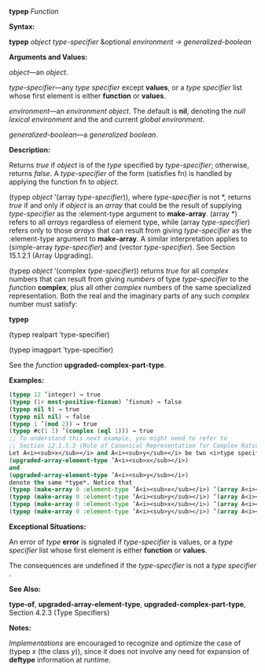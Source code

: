**typep** *Function* 



**Syntax:** 



**typep** *object type-specifier* &amp;optional *environment → generalized-boolean* 



**Arguments and Values:** 



*object*—an *object*. 



*type-specifier*—any *type specifier* except **values**, or a *type specifier* list whose first element is either **function** or **values**. 



*environment*—an *environment object*. The default is **nil**, denoting the *null lexical environment* and the and current *global environment*. 



*generalized-boolean*—a *generalized boolean*. 



**Description:** 



Returns *true* if *object* is of the *type* specified by *type-specifier*; otherwise, returns *false*. A *type-specifier* of the form (satisfies fn) is handled by applying the function fn to *object*. 



(typep *object* ’(array *type-specifier*)), where *type-specifier* is not \*, returns *true* if and only if *object* is an *array* that could be the result of supplying *type-specifier* as the :element-type argument to **make-array**. (array \*) refers to all *arrays* regardless of element type, while (array *type-specifier*) refers only to those *arrays* that can result from giving *type-specifier* as the :element-type argument to **make-array**. A similar interpretation applies to (simple-array *type-specifier*) and (vector *type-specifier*). See Section 15.1.2.1 (Array Upgrading). 



(typep *object* ’(complex *type-specifier*)) returns *true* for all *complex* numbers that can result from giving *numbers* of type *type-specifier* to the *function* **complex**, plus all other *complex* numbers of the same specialized representation. Both the real and the imaginary parts of any such *complex* number must satisfy:  







**typep** 



(typep realpart ’type-specifier) 



(typep imagpart ’type-specifier) 



See the *function* **upgraded-complex-part-type**. 



**Examples:**
```lisp
(typep 12 ’integer) → true 
(typep (1+ most-positive-fixnum) ’fixnum) → false 
(typep nil t) → true 
(typep nil nil) → false 
(typep 1 ’(mod 2)) → true 
(typep #c(1 1) ’(complex (eql 1))) → true 
;; To understand this next example, you might need to refer to 
;; Section 12.1.5.3 (Rule of Canonical Representation for Complex Rationals). (typep #c(0 0) ’(complex (eql 0))) → false 
Let A<i><sub>x</sub></i> and A<i><sub>y</sub></i> be two <i>type specifiers</i> that denote different <i>types</i>, but for which 
(upgraded-array-element-type ’A<i><sub>x</sub></i>) 
and 
(upgraded-array-element-type ’A<i><sub>y</sub></i>) 
denote the same *type*. Notice that 
(typep (make-array 0 :element-type ’A<i><sub>x</sub></i>) ’(array A<i><sub>x</sub></i>)) <i>→ true</i> 
(typep (make-array 0 :element-type ’A<i><sub>y</sub></i>) ’(array A<i><sub>y</sub></i>)) <i>→ true</i> 
(typep (make-array 0 :element-type ’A<i><sub>x</sub></i>) ’(array A<i><sub>y</sub></i>)) <i>→ true</i> 
(typep (make-array 0 :element-type ’A<i><sub>y</sub></i>) ’(array A<i><sub>x</sub></i>)) <i>→ true</i> 
```
**Exceptional Situations:** 



An error of *type* **error** is signaled if *type-specifier* is values, or a *type specifier* list whose first element is either **function** or **values**. 



The consequences are undefined if the *type-specifier* is not a *type specifier* . 



**See Also:** 



**type-of**, **upgraded-array-element-type**, **upgraded-complex-part-type**, Section 4.2.3 (Type Specifiers) 



**Notes:** 



*Implementations* are encouraged to recognize and optimize the case of (typep *x* (the class *y*)), since it does not involve any need for expansion of **deftype** information at runtime.  







